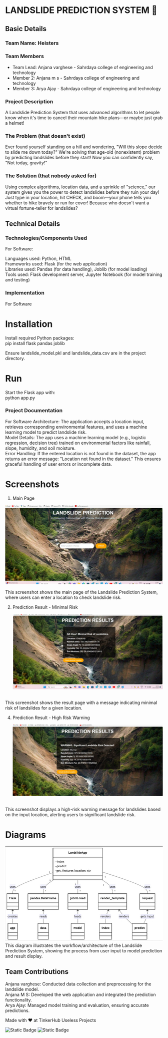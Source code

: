 # LANDSLIDE PREDICTION SYSTEM 🎯


## Basic Details
### Team Name: Heisters


### Team Members
- Team Lead: Anjana varghese - Sahrdaya college of engineering and technology
- Member 2: Anjana m s - Sahrdaya college of engineering and technology
- Member 3: Arya Ajay - Sahrdaya college of engineering and technology
### Project Description
A Landslide Prediction System that uses advanced algorithms to let people know when it's time to cancel their mountain hike plans—or maybe just grab a helmet!

### The Problem (that doesn't exist)
Ever found yourself standing on a hill and wondering, "Will this slope decide to slide me down today?" We're solving that age-old (nonexistent) problem by predicting landslides before they start! Now you can confidently say, "Not today, gravity!"

### The Solution (that nobody asked for)
Using complex algorithms, location data, and a sprinkle of "science," our system gives you the power to detect landslides before they ruin your day! Just type in your location, hit CHECK, and boom—your phone tells you whether to hike bravely or run for cover! Because who doesn't want a virtual fortune-teller for landslides?

## Technical Details
### Technologies/Components Used
For Software:

Languages used: Python, HTML<br>
Frameworks used: Flask (for the web application)<br>
Libraries used: Pandas (for data handling), Joblib (for model loading)<br>
Tools used: Flask development server, Jupyter Notebook (for model training and testing)<br>

### Implementation
For Software

# Installation

Install required Python packages:<br>
pip install flask pandas joblib<br>

Ensure landslide_model.pkl and landslide_data.csv are in the project directory.<br>
# Run
Start the Flask app with:<br>
python app.py<br>
### Project Documentation
For Software
Architecture: The application accepts a location input, retrieves corresponding environmental features, and uses a machine learning model to predict landslide risk.<br>
Model Details: The app uses a machine learning model (e.g., logistic regression, decision tree) trained on environmental factors like rainfall, slope, humidity, and soil moisture.<br>
Error Handling: If the entered location is not found in the dataset, the app returns an error message: "Location not found in the dataset." This ensures graceful handling of user errors or incomplete data.<br>

# Screenshots 
1. Main Page

![Main Page Screenshot](mainpage.jpg)

 This screenshot shows the main page of the Landslide Prediction System, where users can enter a location to check landslide risk.

2. Prediction Result - Minimal Risk

   ![Main Page Screenshot](minimal.jpg)
   
 <br>This screenshot shows the result page with a message indicating minimal risk of landslides for a given location.

4. Prediction Result - High Risk Warning
   
   ![Main Page Screenshot](maximumrisk.jpg )
   
<br>This screenshot displays a high-risk warning message for landslides based on the input location, alerting users to significant landslide risk.

# Diagrams
![Workflow Diagram](diagram.jpg) 
<br>This diagram illustrates the workflow/architecture of the Landslide Prediction System, showing the process from user input to model prediction and result display.
## Team Contributions
Anjana varghese: Conducted data collection and preprocessing for the landslide model.<br>
Anjana M S: Developed the web application and integrated the prediction functionality.<br>
Arya Ajay: Managed model training and evaluation, ensuring accurate predictions.<br>

Made with ❤️ at TinkerHub Useless Projects 

![Static Badge](https://img.shields.io/badge/TinkerHub-24?color=%23000000&link=https%3A%2F%2Fwww.tinkerhub.org%2F)
![Static Badge](https://img.shields.io/badge/UselessProject--24-24?link=https%3A%2F%2Fwww.tinkerhub.org%2Fevents%2FQ2Q1TQKX6Q%2FUseless%2520Projects)
